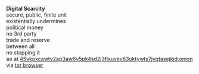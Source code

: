 **Digital Scarcity**  
secure, public, finite unit  
existentially undermines  
political money  
no 3rd party  
trade and reserve  
between all  
no stopping it  
ao at [45vkpxcawtv2ap3aw6v5pk4sd2j3flxuvev63uktywts7jvqtasejkid.onion](http://45vkpxcawtv2ap3aw6v5pk4sd2j3flxuvev63uktywts7jvqtasejkid.onion)  
via [tor browser](https://www.torproject.org/download/)
